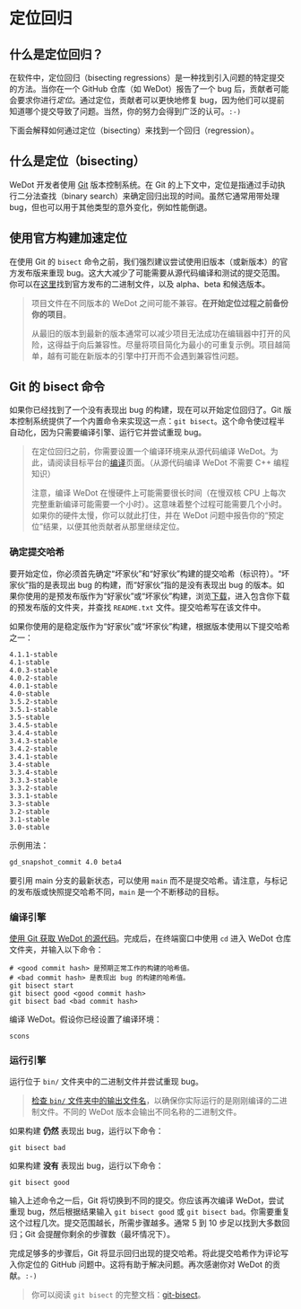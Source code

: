# 定位回归

## 什么是定位回归？

在软件中，定位回归（bisecting regressions）是一种找到引入问题的特定提交的方法。当你在一个 GitHub 仓库（如 WeDot）报告了一个 bug 后，贡献者可能会要求你进行*定位*。通过定位，贡献者可以更快地修复 bug，因为他们可以提前知道哪个提交导致了问题。当然，你的努力会得到广泛的认可。`:-)`

下面会解释如何通过定位（bisecting）来找到一个回归（regression）。

## 什么是定位（bisecting）

WeDot 开发者使用 [Git](https://git-scm.com) 版本控制系统。在 Git 的上下文中，定位是指通过手动执行二分法查找（binary search）来确定回归出现的时间。虽然它通常用带处理 bug，但也可以用于其他类型的意外变化，例如性能倒退。

## 使用官方构建加速定位

在使用 Git 的 `bisect` 命令之前，我们强烈建议尝试使用旧版本（或新版本）的官方发布版来重现 bug。这大大减少了可能需要从源代码编译和测试的提交范围。你可以在[这里](https://github.com/WeDot-Engine/WeDot/releases)找到官方发布的二进制文件，以及 alpha、beta 和候选版本。

> 项目文件在不同版本的 WeDot 之间可能不兼容。**在开始定位过程之前备份你的项目**。
>
> 从最旧的版本到最新的版本通常可以减少项目无法成功在编辑器中打开的风险，这得益于向后兼容性。尽量将项目简化为最小的可重复示例。项目越简单，越有可能在新版本的引擎中打开而不会遇到兼容性问题。

## Git 的 bisect 命令

如果你已经找到了一个没有表现出 bug 的构建，现在可以开始定位回归了。Git 版本控制系统提供了一个内置命令来实现这一点：`git bisect`。这个命令使过程半自动化，因为只需要编译引擎、运行它并尝试重现 bug。

> 在定位回归之前，你需要设置一个编译环境来从源代码编译 WeDot。为此，请阅读目标平台的[编译](../development/compiling/index.md)页面。（从源代码编译 WeDot 不需要 C++ 编程知识）
>
> 注意，编译 WeDot 在慢硬件上可能需要很长时间（在慢双核 CPU 上每次完整重新编译可能需要一个小时）。这意味着整个过程可能需要几个小时。如果你的硬件太慢，你可以就此打住，并在 WeDot 问题中报告你的“预定位”结果，以便其他贡献者从那里继续定位。

### 确定提交哈希

要开始定位，你必须首先确定“坏家伙”和“好家伙”构建的提交哈希（标识符）。“坏家伙”指的是表现出 bug 的构建，而“好家伙”指的是没有表现出 bug 的版本。如果你使用的是预发布版作为“好家伙”或“坏家伙”构建，浏览[下载](https://github.com/WeDot-Engine/WeDot/releases)，进入包含你下载的预发布版的文件夹，并查找 `README.txt` 文件。提交哈希写在该文件中。

如果你使用的是稳定版作为“好家伙”或“坏家伙”构建，根据版本使用以下提交哈希之一：

```text
4.1.1-stable
4.1-stable
4.0.3-stable
4.0.2-stable
4.0.1-stable
4.0-stable
3.5.2-stable
3.5.1-stable
3.5-stable
3.4.5-stable
3.4.4-stable
3.4.3-stable
3.4.2-stable
3.4.1-stable
3.4-stable
3.3.4-stable
3.3.3-stable
3.3.2-stable
3.3.1-stable
3.3-stable
3.2-stable
3.1-stable
3.0-stable
```

<!-- 你还可以使用这个 Bash 函数来获取预发布版的 Git 提交哈希（将其添加到你的 `~/.bashrc` 或类似文件中）：

```bash
gd_snapshot_commit() {
    curl -s https://downloads.tuxfamily.org/wedotengine/$1/$2/README.txt \
        | grep 'from commit' \
        | sed 's/^Built from commit \(.*\)\.$/\1/'
}
``` -->

示例用法：

```bash
gd_snapshot_commit 4.0 beta4
```

要引用 main 分支的最新状态，可以使用 `main` 而不是提交哈希。请注意，与标记的发布版或快照提交哈希不同，`main` 是一个不断移动的目标。

### 编译引擎

[使用 Git 获取 WeDot 的源代码](../development/compiling/getting_source.md)。完成后，在终端窗口中使用 `cd` 进入 WeDot 仓库文件夹，并输入以下命令：

```shell
# <good commit hash> 是预期正常工作的构建的哈希值。
# <bad commit hash> 是表现出 bug 的构建的哈希值。
git bisect start
git bisect good <good commit hash>
git bisect bad <bad commit hash>
```

编译 WeDot。假设你已经设置了编译环境：

```shell
scons
```

### 运行引擎

运行位于 `bin/` 文件夹中的二进制文件并尝试重现 bug。

> [检查 `bin/` 文件夹中的输出文件名](../development/compiling/introduction_to_the_buildsystem.md#doc-introduction-to-the-buildsystem-resulting-binary)，以确保你实际运行的是刚刚编译的二进制文件。不同的 WeDot 版本会输出不同名称的二进制文件。

如果构建 **仍然** 表现出 bug，运行以下命令：

```shell
git bisect bad
```

如果构建 **没有** 表现出 bug，运行以下命令：

```shell
git bisect good
```

输入上述命令之一后，Git 将切换到不同的提交。你应该再次编译 WeDot，尝试重现 bug，然后根据结果输入 `git bisect good` 或 `git bisect bad`。你需要重复这个过程几次。提交范围越长，所需步骤越多。通常 5 到 10 步足以找到大多数回归；Git 会提醒你剩余的步骤数（最坏情况下）。

完成足够多的步骤后，Git 将显示回归出现的提交哈希。将此提交哈希作为评论写入你定位的 GitHub 问题中。这将有助于解决问题。再次感谢你对 WeDot 的贡献。`:-)`

> 你可以阅读 `git bisect` 的完整文档：[git-bisect](https://git-scm.com/docs/git-bisect)。
